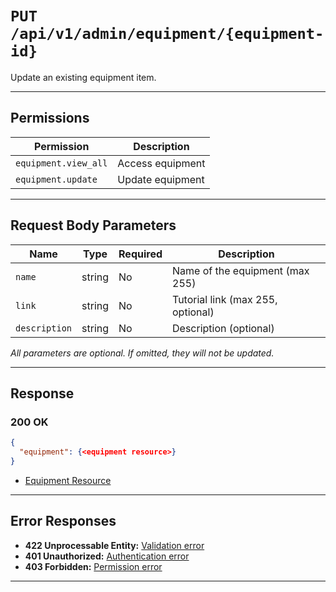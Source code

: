 # `PUT /api/v1/admin/equipment/{equipment-id}`

Update an existing equipment item.


---

## Permissions
| Permission            | Description         |
|-----------------------|---------------------|
| `equipment.view_all`  | Access equipment    |
| `equipment.update`    | Update equipment    |

---

## Request Body Parameters
| Name           | Type    | Required | Description                        |
|----------------|---------|----------|------------------------------------|
| `name`         | string  | No       | Name of the equipment (max 255)    |
| `link`         | string  | No       | Tutorial link (max 255, optional)  |
| `description`  | string  | No       | Description (optional)             |

*All parameters are optional. If omitted, they will not be updated.*

---

## Response

### 200 OK
```json
{
  "equipment": {<equipment resource>}
}
```
- [Equipment Resource](equipment_resource.md)

---

## Error Responses
- **422 Unprocessable Entity:** [Validation error](../../_globals/validation-errors.md)
- **401 Unauthorized:** [Authentication error](../../_globals/authentication-errors.md)
- **403 Forbidden:** [Permission error](../../_globals/permission-errors.md)

---
